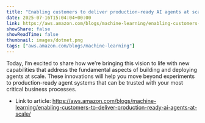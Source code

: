 ```yaml
---
title: "Enabling customers to deliver production-ready AI agents at scale"
date: 2025-07-16T15:04:04+00:00
link: https://aws.amazon.com/blogs/machine-learning/enabling-customers-to-deliver-production-ready-ai-agents-at-scale/
showShare: false
showReadTime: false
thumbnail: images/dotnet.png
tags: ["aws.amazon.com/blogs/machine-learning"]
---
```

Today, I’m excited to share how we’re bringing this vision to life with new capabilities that address the fundamental aspects of building and deploying agents at scale. These innovations will help you move beyond experiments to production-ready agent systems that can be trusted with your most critical business processes.

- Link to article: https://aws.amazon.com/blogs/machine-learning/enabling-customers-to-deliver-production-ready-ai-agents-at-scale/
